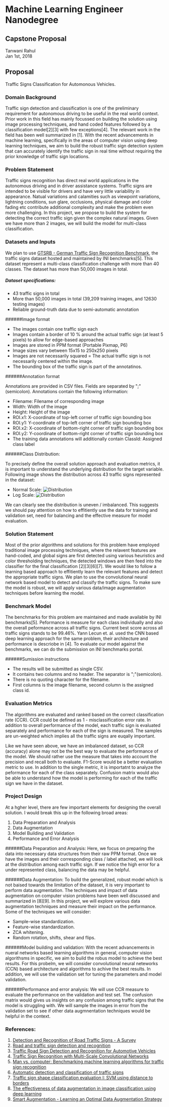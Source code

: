 # Machine Learning Engineer Nanodegree
## Capstone Proposal
Tanwani Rahul  
Jan 1st, 2018

## Proposal

Traffic Signs Classification for Automonous Vehicles.

### Domain Background

Traffic sign detection and classification is one of the preliminary requirement for autonomous driving to be useful in the real world context. Prior work in this field has mainly focussed on building the solution using image processing techniques, and hand coded features followed by a classification model[2][3] with few exceptions[4]. The relevant work in the field has been well summarized in [1]. With the recent advancements in machine learning, specifically in the areas of computer vision using deep learning techniques, we aim to build the robust traffic sign detection system that can accurately identify the traffic sign in real time without requiring the prior knowledge of traffic sign locations.

### Problem Statement
Traffic signs recognition has direct real world applications in the autonomous driving and in driver assistance systems. Traffic signs are intended to be visible for drivers and have very little variability in appearance. Natual variations and calamities such as viewpoint variations, lightning conditions, sun glare, occlusions, physical damage and color fading etc contribute additional complexity and make the problem even more challenging. In this project, we propose to build the system for detecting the correct traffic sign given the complex natural images. Given we have more than 2 images, we will build the model for multi-class classification.


### Datasets and Inputs

We plan to use [GTSRB - German Traffic Sign Recognition Benchmark](http://www.lara.prd.fr/benchmarks/trafficlightsrecognition), the traffic signs dataset hosted and maintained by INI benchmarks[5]. This dataset represent a multi-class classification challenge with more than 40 classes. The dataset has more than 50,000 images in total. 

##### Dataset specifications:

- 43 traffic signs in total
- More than 50,000 images in total (39,209 training images, and 12630 testing images)
- Reliable ground-truth data due to semi-automatic annotation
 
######Image format

- The images contain one traffic sign each
- Images contain a border of 10 % around the actual traffic sign (at least 5 pixels) to allow for edge-based approaches
- Images are stored in PPM format (Portable Pixmap, P6)
- Image sizes vary between 15x15 to 250x250 pixels
- Images are not necessarily squared
= The actual traffic sign is not necessarily centered within the image.
- The bounding box of the traffic sign is part of the annotatinos.
 

######Annotation format

Annotations are provided in CSV files. Fields are separated by ";"   (semicolon). Annotations contain the following information: 

- Filename: Filename of corresponding image
- Width: Width of the image
- Height: Height of the image
- ROI.x1: X-coordinate of top-left corner of traffic sign bounding box
- ROI.y1: Y-coordinate of top-left corner of traffic sign bounding box
- ROI.x2: X-coordinate of bottom-right corner of traffic sign bounding box
- ROI.y2: Y-coordinate of bottom-right corner of traffic sign bounding box
- The training data annotations will additionally contain 
ClassId: Assigned class label

######Class Distribution:

To precisely define the overall solution approach and evaluation metrics, it is important to understand the underlying distribution for the target variable. Following image shows the distribution across 43 traffic signs represented in the dataset:

- Normal Scale: ![Distribution](images/distribution.png)
- Log Scale: ![Distribution](images/log_distribution.png)

We can clearly see the distribution is uneven / imbalanced. This suggests we should pay attention on how to effitiently use the data for training and validation set, need for balancing and the effective measure for model evaluation.

### Solution Statement

Most of the prior algorithms and solutions for this problem have employed traditional image processing techniques, where the relavent features are hand-coded, and global signs are first detected using various heuristics and color thresholding techniques, the detected windows are then feed into the classifier for the final classification [2][3][6][7]. We would like to follow a learning based approach to effitiently learn the relevant features and detect the appropriate traffic signs. We plan to use the convolutional neural network based model to detect and classify the traffic signs. To make sure the model is robust, we will apply various data/image augmentation techniques before learning the model.


### Benchmark Model

The benchmarks for this problem are maintained and made available by INI benchmarks[5]. Peformance is measure for each class individually and also the overall peformance across all traffic signs. Current best score across all traffic signs stands to be 99.46%. Yann Lecun et. al. used the CNN based deep learning approach for the same problem, their architecture and performance is descriobe in [4]. To evaluate our model against the benchmarks, we can do the submission on INI benchmarks portal.

######Sumission instructions
- The results will be submitted as single CSV.
- It contains two columns and no header. The separator is ";"(semicolon).
- There is no quoting character for the filename.
- First columns is the image filename, second column is the assigned class id.


### Evaluation Metrics

The algorithms are evaluated and ranked based on the correct classification rate (CCR). CCR could be defined as 1 - misclassification error rate. In addition to overall performance of the model, each traffic sign is evaluated separately and performance for each of the sign is measured. The samples are un-weighted which implies all the traffic signs are euqally important.

Like we have seen above, we have an imbalanced dataset, so CCR (accuracy) alone may not be the best way to evaluate the performance of the model. We should rather use the measure that takes into account the precision and recall both to evaluate. F1-Score would be a better evaluation metric to use. In addition to the single metric, it is importatnt to analyze the peformance for each of the class separately. Confusion matrix would also be able to understand how the model is performing for each of the traffic sign we have in the dataset.

### Project Design

At a hgher level, there are few important elements for designing the overall solution. I would break this up in the following broad areas:

1. Data Preparation and Analysis
2. Data Augmentation
3. Model Building and Validation
4. Performance and Error Analysis 

######Data Preparation and Analysis:
Here, we focus on preparing the data into necessary data structures from their raw PPM format. Once we have the images and their corresponding class / label attached, we will look at the distribution among each traffic sign. If we notice the high error for a under represented class, balancing the data may be helpful.

######Data Augmentation:
To build the generalized, robust model which is not baised towards the limitation of the dataset, it is very important to perform data augmentation. The techniques and impact of data augmentation on computer vision problems have been well discussed and summarized in [8][9]. In this project, we will explore various data augmentation techniques and measure their impact on the performance. Some of the techniques we will consider:

 - Sample-wise standardization.
 - Feature-wise standardization.
 - ZCA whitening.
 - Random rotation, shifts, shear and flips.

######Model building and validation:
With the recent advancements in nueral networks based learning algorithms in general, computer vision algorithsms in specific, we aim to build the robus model to achieve the best results. For this probelm, we will consider convolutional neural neteworks (CCN) based architecture and algorithms to achive the best results. In addition, we will use the validation set for tuning the parameters and model validation.

######Performance and error analysis:
We will use CCR measure to evaluate the performance on the validation and test set. The confusion matrix would gives us insights on any confusion among traffic signs that the model is struggling with. We will sample the images in error from the validation set to see if other data augmnentation techniques would be helpful in the context.

### References:
1. [Detection and Recognition of Road Traffic Signs - A
Survey](http://www.ijcaonline.org/archives/volume160/number3/sumi-2017-ijca-913038.pdf)
2. [Road and traffic sign detection and recognition](http://citeseerx.ist.psu.edu/viewdoc/download?doi=10.1.1.104.2523&rep=rep1&type=pdf)
3. [Traffic Road Sign Detection and Recognition for
Automotive Vehicles](https://pdfs.semanticscholar.org/c5ae/ec7db8132685f408ca17a7a5c45c196b0323.pdf)
4. [Traffic Sign Recognition with Multi-Scale Convolutional Networks](http://yann.lecun.com/exdb/publis/pdf/sermanet-ijcnn-11.pdf)
5. [Man vs. computer: Benchmarking machine learning algorithms for traffic sign recognition](http://www.sciencedirect.com/science/article/pii/S0893608012000457)
6. [Automatic detection and classification of traffic signs](http://citeseerx.ist.psu.edu/viewdoc/download?doi=10.1.1.390.4394&rep=rep1&type=pdf)
7. [Traffic sign shape classification evaluation I: SVM using distance to borders](http://ieeexplore.ieee.org/document/1505162/)
8. [The effectiveness of data augmentation in image classification using deep learning](http://cs231n.stanford.edu/reports/2017/pdfs/300.pdf)
9. [Smart Augmentation - 
Learning an Optimal Data Augmentation Strategy](https://arxiv.org/pdf/1703.08383.pdf)